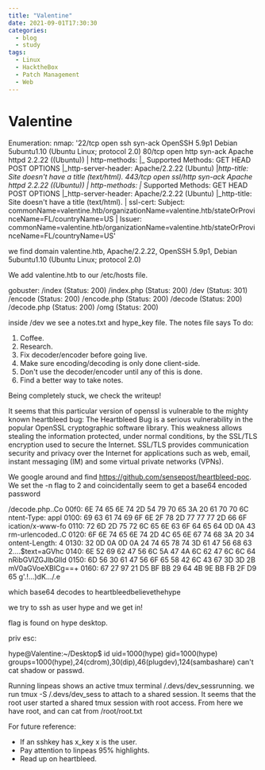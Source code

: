 ```yaml
---
title: "Valentine"
date: 2021-09-01T17:30:30
categories:
  - blog
  - study
tags:
  - Linux
  - HacktheBox
  - Patch Management
  - Web
---
```

<h1>Valentine</h1>

Enumeration:
nmap:
'22/tcp  open  ssh      syn-ack OpenSSH 5.9p1 Debian 5ubuntu1.10 (Ubuntu Linux; protocol 2.0)
80/tcp  open  http     syn-ack Apache httpd 2.2.22 ((Ubuntu))
| http-methods: 
|_  Supported Methods: GET HEAD POST OPTIONS
|_http-server-header: Apache/2.2.22 (Ubuntu)
|_http-title: Site doesn't have a title (text/html).
443/tcp open  ssl/http syn-ack Apache httpd 2.2.22 ((Ubuntu))
| http-methods: 
|_  Supported Methods: GET HEAD POST OPTIONS
|_http-server-header: Apache/2.2.22 (Ubuntu)
|_http-title: Site doesn't have a title (text/html).
| ssl-cert: Subject: commonName=valentine.htb/organizationName=valentine.htb/stateOrProvinceName=FL/countryName=US
| Issuer: commonName=valentine.htb/organizationName=valentine.htb/stateOrProvinceName=FL/countryName=US'

we find domain valentine.htb, Apache/2.2.22, OpenSSH 5.9p1, Debian 5ubuntu1.10 (Ubuntu Linux; protocol 2.0)

We add valentine.htb to our /etc/hosts file.

gobuster:
/index (Status: 200)
/index.php (Status: 200)
/dev (Status: 301)
/encode (Status: 200)
/encode.php (Status: 200)
/decode (Status: 200)
/decode.php (Status: 200)
/omg (Status: 200)


inside /dev we see a notes.txt and hype_key file.
The notes file says
To do:

1) Coffee.
2) Research.
3) Fix decoder/encoder before going live.
4) Make sure encoding/decoding is only done client-side.
5) Don't use the decoder/encoder until any of this is done.
6) Find a better way to take notes.

Being completely stuck, we check the writeup!

It seems that this particular version of openssl is vulnerable to the mighty known heartbleed bug:
The Heartbleed Bug is a serious vulnerability in the popular OpenSSL cryptographic software library. This weakness allows stealing the information protected, under normal conditions, by the SSL/TLS encryption used to secure the Internet. SSL/TLS provides communication security and privacy over the Internet for applications such as web, email, instant messaging (IM) and some virtual private networks (VPNs).

We google around and find https://github.com/sensepost/heartbleed-poc. We set the -n flag to 2 and coincidentally seem to get a base64 encoded password

/decode.php..Co
  00f0: 6E 74 65 6E 74 2D 54 79 70 65 3A 20 61 70 70 6C  ntent-Type: appl
  0100: 69 63 61 74 69 6F 6E 2F 78 2D 77 77 77 2D 66 6F  ication/x-www-fo
  0110: 72 6D 2D 75 72 6C 65 6E 63 6F 64 65 64 0D 0A 43  rm-urlencoded..C
  0120: 6F 6E 74 65 6E 74 2D 4C 65 6E 67 74 68 3A 20 34  ontent-Length: 4
  0130: 32 0D 0A 0D 0A 24 74 65 78 74 3D 61 47 56 68 63  2....$text=aGVhc
  0140: 6E 52 69 62 47 56 6C 5A 47 4A 6C 62 47 6C 6C 64  nRibGVlZGJlbGlld
  0150: 6D 56 30 61 47 56 6F 65 58 42 6C 43 67 3D 3D 2B  mV0aGVoeXBlCg==+
  0160: 67 27 97 21 D5 BF BB 29 64 4B 9E BB FB 2F D9 65  g'.!...)dK.../.e

which base64 decodes to heartbleedbelievethehype

we try to ssh as user hype and we get in!

flag is found on hype desktop.

priv esc:

hype@Valentine:~/Desktop$ id
uid=1000(hype) gid=1000(hype) groups=1000(hype),24(cdrom),30(dip),46(plugdev),124(sambashare)
can't cat shadow or passwd.

Running linpeas shows an active tmux terminal /.devs/dev_sess​ running. we run tmux -S /.devs/dev_sess to attach to a shared session. It seems that the root user started a shared tmux session with root access. From here we have root, and can cat from /root/root.txt

For future reference:
- If an sshkey has x_key x is the user.
- Pay attention to linpeas 95% highlights.
- Read up on heartbleed.

